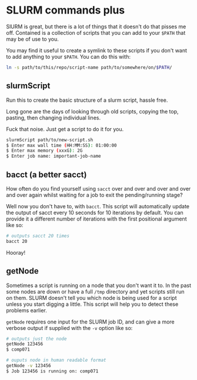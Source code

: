 # SLURM commands plus

SlURM is great, but there is a lot of things that it doesn't do that pisses me
off. Contained is a collection of scripts that you can add to your `$PATH` that
may be of use to you.

You may find it useful to create a symlink to these scripts if you don't want
to add anything to your `$PATH`. You can do this with:

```bash
ln -s path/to/this/repo/script-name path/to/somewhere/on/$PATH/
```

## slurmScript

Run this to create the basic structure of a slurm script, hassle free.

Long gone are the days of looking through old scripts, copying the top, 
pasting, then changing individual lines.

Fuck that noise. Just get a script to do it for you.

```bash
slurmScript path/to/new-script.sh
$ Enter max wall time (HH:MM:SS): 01:00:00
$ Enter max memory (xxxG): 2G
$ Enter job name: important-job-name
```

## bacct (a better sacct)

How often do you find yourself using `sacct` over and over and over and over 
and over again whilst waiting for a job to exit the pending/running stage?

Well now you don't have to, with `bacct`. This script will automatically
update the output of sacct every 10 seconds for 10 iterations by default. You
can provide it a different number of iterations with the first positional
argument like so:

```bash
# outputs sacct 20 times
bacct 20
```

Hooray!

## getNode

Sometimes a script is running on a node that you don't want it to. In the past
some nodes are down or have a full `/tmp` directory and yet scripts still run
on them. SLURM doesn't tell you which node is being used for a script unless
you start digging a little. This script will help you to detect these problems
earlier.

`getNode` requires one input for the SLURM job ID, and can give a more verbose
output if supplied with the `-v` option like so:

```bash
# outputs just the node
getNode 123456
$ comp071

# ouputs node in human readable format
getNode -v 123456
$ Job 123456 is running on: comp071
```
